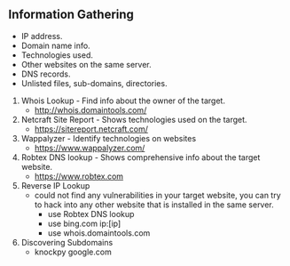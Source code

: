 ## Information Gathering
- IP address.
- Domain name info.
- Technologies used.
- Other websites on the same server.
- DNS records.
- Unlisted files, sub-domains, directories.

1. Whois Lookup  - Find info about the owner of the target.
    - http://whois.domaintools.com/
2. Netcraft Site Report - Shows technologies used on the target.
    - https://sitereport.netcraft.com/
3. Wappalyzer - Identify technologies on websites 
    - https://www.wappalyzer.com/
4. Robtex DNS lookup - Shows comprehensive info about the target website.
    - https://www.robtex.com
5. Reverse IP Lookup
    - could not find any vulnerabilities in your target website,
you can try to hack into any other website
that is installed in the same server.
        - use Robtex DNS lookup
        - use bing.com ip:[ip]
        - use whois.domaintools.com
6. Discovering Subdomains
    - knockpy google.com


